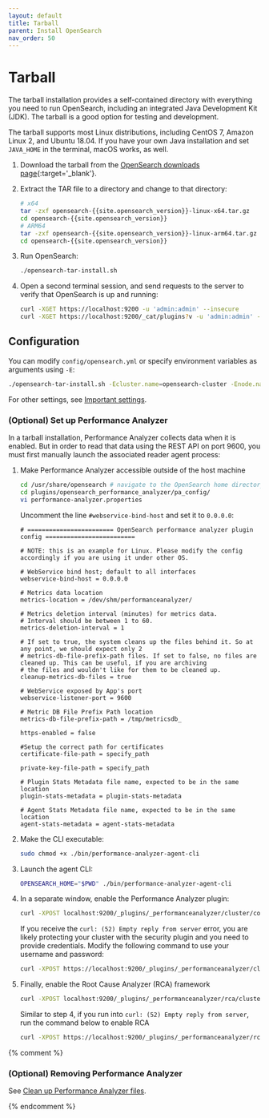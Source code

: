 ```yaml
---
layout: default
title: Tarball
parent: Install OpenSearch
nav_order: 50
---
```


# Tarball

The tarball installation provides a self-contained directory with everything you need to run OpenSearch, including an integrated Java Development Kit (JDK). The tarball is a good option for testing and development.

The tarball supports most Linux distributions, including CentOS 7, Amazon Linux 2, and Ubuntu 18.04. If you have your own Java installation and set `JAVA_HOME` in the terminal, macOS works, as well.

1. Download the tarball from the [OpenSearch downloads page](https://opensearch.org/downloads.html){:target='\_blank'}.

1. Extract the TAR file to a directory and change to that directory:

   ```bash
   # x64
   tar -zxf opensearch-{{site.opensearch_version}}-linux-x64.tar.gz
   cd opensearch-{{site.opensearch_version}}
   # ARM64
   tar -zxf opensearch-{{site.opensearch_version}}-linux-arm64.tar.gz
   cd opensearch-{{site.opensearch_version}}
   ```

1. Run OpenSearch:

   ```bash
   ./opensearch-tar-install.sh
   ```

1. Open a second terminal session, and send requests to the server to verify that OpenSearch is up and running:

   ```bash
   curl -XGET https://localhost:9200 -u 'admin:admin' --insecure
   curl -XGET https://localhost:9200/_cat/plugins?v -u 'admin:admin' --insecure
   ```


## Configuration

You can modify `config/opensearch.yml` or specify environment variables as arguments using `-E`:

```bash
./opensearch-tar-install.sh -Ecluster.name=opensearch-cluster -Enode.name=opensearch-node1 -Ehttp.host=0.0.0.0 -Ediscovery.type=single-node
```

For other settings, see [Important settings]({{site.url}}{{site.baseurl}}/opensearch/install/important-settings/).


### (Optional) Set up Performance Analyzer

In a tarball installation, Performance Analyzer collects data when it is enabled. But in order to read that data using the REST API on port 9600, you must first manually launch the associated reader agent process:

1. Make Performance Analyzer accessible outside of the host machine

   ```bash
   cd /usr/share/opensearch # navigate to the OpenSearch home directory
   cd plugins/opensearch_performance_analyzer/pa_config/
   vi performance-analyzer.properties
   ```

   Uncomment the line `#webservice-bind-host` and set it to `0.0.0.0`:

   ```
   # ======================== OpenSearch performance analyzer plugin config =========================

   # NOTE: this is an example for Linux. Please modify the config accordingly if you are using it under other OS.

   # WebService bind host; default to all interfaces
   webservice-bind-host = 0.0.0.0

   # Metrics data location
   metrics-location = /dev/shm/performanceanalyzer/

   # Metrics deletion interval (minutes) for metrics data.
   # Interval should be between 1 to 60.
   metrics-deletion-interval = 1

   # If set to true, the system cleans up the files behind it. So at any point, we should expect only 2
   # metrics-db-file-prefix-path files. If set to false, no files are cleaned up. This can be useful, if you are archiving
   # the files and wouldn't like for them to be cleaned up.
   cleanup-metrics-db-files = true

   # WebService exposed by App's port
   webservice-listener-port = 9600

   # Metric DB File Prefix Path location
   metrics-db-file-prefix-path = /tmp/metricsdb_

   https-enabled = false

   #Setup the correct path for certificates
   certificate-file-path = specify_path

   private-key-file-path = specify_path

   # Plugin Stats Metadata file name, expected to be in the same location
   plugin-stats-metadata = plugin-stats-metadata

   # Agent Stats Metadata file name, expected to be in the same location
   agent-stats-metadata = agent-stats-metadata
   ```

1. Make the CLI executable:

   ```bash
   sudo chmod +x ./bin/performance-analyzer-agent-cli
   ```

1. Launch the agent CLI:

   ```bash
   OPENSEARCH_HOME="$PWD" ./bin/performance-analyzer-agent-cli
   ```

1. In a separate window, enable the Performance Analyzer plugin:

   ```bash
   curl -XPOST localhost:9200/_plugins/_performanceanalyzer/cluster/config -H 'Content-Type: application/json' -d '{"enabled": true}'
   ```

   If you receive the `curl: (52) Empty reply from server` error, you are likely protecting your cluster with the security plugin and you need to provide credentials. Modify the following command to use your username and password:

   ```bash
   curl -XPOST https://localhost:9200/_plugins/_performanceanalyzer/cluster/config -H 'Content-Type: application/json' -d '{"enabled": true}' -u 'admin:admin' -k
   ```

1. Finally, enable the Root Cause Analyzer (RCA) framework

   ```bash
   curl -XPOST localhost:9200/_plugins/_performanceanalyzer/rca/cluster/config -H 'Content-Type: application/json' -d '{"enabled": true}'
   ```

   Similar to step 4, if you run into `curl: (52) Empty reply from server`, run the command below to enable RCA

   ```bash
   curl -XPOST https://localhost:9200/_plugins/_performanceanalyzer/rca/cluster/config -H 'Content-Type: application/json' -d '{"enabled": true}' -u 'admin:admin' -k
   ```

{% comment %}

### (Optional) Removing Performance Analyzer

See [Clean up Performance Analyzer files]({{site.url}}{{site.baseurl}}/plugins#optional-clean-up-performance-analyzer-files).

{% endcomment %}
